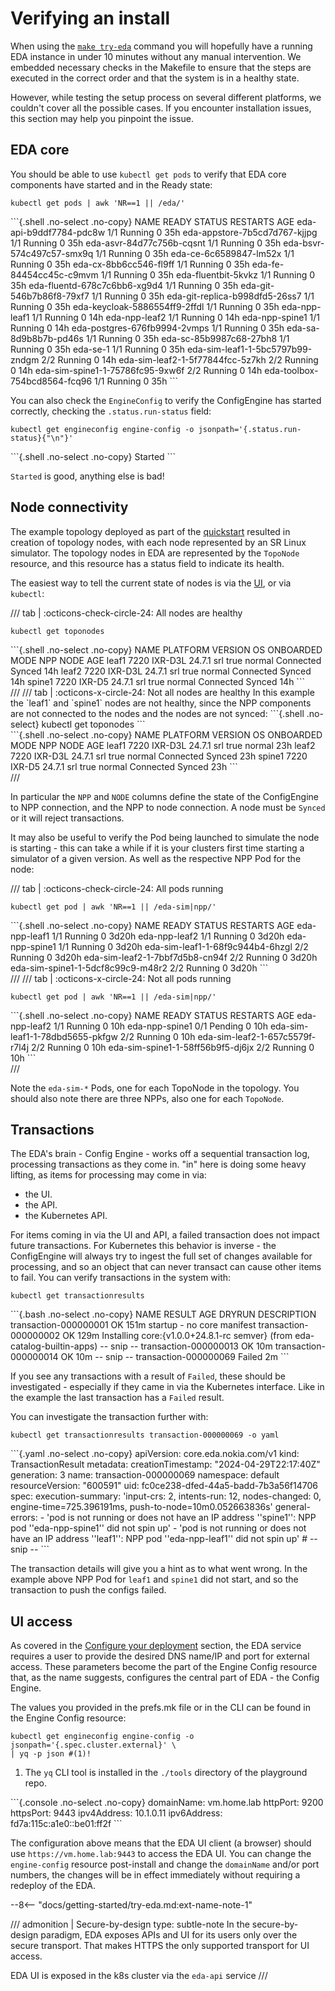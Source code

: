 # Verifying an install

When using the [`make try-eda`](try-eda.md) command you will hopefully have a running EDA instance in under 10 minutes without any manual intervention. We embedded necessary checks in the Makefile to ensure that the steps are executed in the correct order and that the system is in a healthy state.

However, while testing the setup process on several different platforms, we couldn't cover all the possible cases. If you encounter installation issues, this section may help you pinpoint the issue.

## EDA core

You should be able to use `kubectl get pods` to verify that EDA core components have started and in the Ready state:

```{.shell .no-select}
kubectl get pods | awk 'NR==1 || /eda/'
```

<div class="embed-result highlight">
```{.shell .no-select .no-copy}
NAME                              READY   STATUS    RESTARTS   AGE
eda-api-b9ddf7784-pdc8w           1/1     Running   0          35h
eda-appstore-7b5cd7d767-kjjpg     1/1     Running   0          35h
eda-asvr-84d77c756b-cqsnt         1/1     Running   0          35h
eda-bsvr-574c497c57-smx9q         1/1     Running   0          35h
eda-ce-6c6589847-lm52x            1/1     Running   0          35h
eda-cx-8bb6cc546-fl9ff            1/1     Running   0          35h
eda-fe-84454cc45c-c9mvm           1/1     Running   0          35h
eda-fluentbit-5kvkz               1/1     Running   0          35h
eda-fluentd-678c7c6bb6-xg9d4      1/1     Running   0          35h
eda-git-546b7b86f8-79xf7          1/1     Running   0          35h
eda-git-replica-b998dfd5-26ss7    1/1     Running   0          35h
eda-keycloak-5886554ff9-2ffdl     1/1     Running   0          35h
eda-npp-leaf1                     1/1     Running   0          14h
eda-npp-leaf2                     1/1     Running   0          14h
eda-npp-spine1                    1/1     Running   0          14h
eda-postgres-676fb9994-2vmps      1/1     Running   0          35h
eda-sa-8d9b8b7b-pd46s             1/1     Running   0          35h
eda-sc-85b9987c68-27bh8           1/1     Running   0          35h
eda-se-1                          1/1     Running   0          35h
eda-sim-leaf1-1-5bc5797b99-zndgm  2/2     Running   0          14h
eda-sim-leaf2-1-5f77844fcc-5z7kh  2/2     Running   0          14h
eda-sim-spine1-1-75786fc95-9xw6f  2/2     Running   0          14h
eda-toolbox-754bcd8564-fcq96      1/1     Running   0          35h
```
</div>

You can also check the `EngineConfig` to verify the ConfigEngine has started correctly, checking the `.status.run-status` field:

```{.shell .no-select}
kubectl get engineconfig engine-config -o jsonpath='{.status.run-status}{"\n"}'
```

<div class="embed-result highlight">
```{.shell .no-select .no-copy}
Started
```
</div>

`Started` is good, anything else is bad!

## Node connectivity

The example topology deployed as part of the [quickstart](virtual-network.md) resulted in creation of topology nodes, with each node represented by an SR Linux simulator. The topology nodes in EDA are represented by the `TopoNode` resource, and this resource has a status field to indicate its health.

The easiest way to tell the current state of nodes is via the [UI](try-eda.md#web-ui), or via `kubectl`:

/// tab | :octicons-check-circle-24: All nodes are healthy

```{.shell .no-select}
kubectl get toponodes
```

<div class="embed-result highlight">
```{.shell .no-select .no-copy}
NAME     PLATFORM       VERSION   OS    ONBOARDED   MODE     NPP         NODE     AGE
leaf1    7220 IXR-D3L   24.7.1    srl   true        normal   Connected   Synced   14h
leaf2    7220 IXR-D3L   24.7.1    srl   true        normal   Connected   Synced   14h
spine1   7220 IXR-D5    24.7.1    srl   true        normal   Connected   Synced   14h
```
</div>
///
/// tab | :octicons-x-circle-24: Not all nodes are healthy
In this example the `leaf1` and `spine1` nodes are not healthy, since the NPP components are not connected to the nodes and the nodes are not synced:
```{.shell .no-select}
kubectl get toponodes
```

<div class="embed-result highlight">
```{.shell .no-select .no-copy}
NAME     PLATFORM       VERSION   OS    ONBOARDED   MODE     NPP         NODE     AGE
leaf1    7220 IXR-D3L   24.7.1    srl   true        normal                        23h
leaf2    7220 IXR-D3L   24.7.1    srl   true        normal   Connected   Synced   23h
spine1   7220 IXR-D5    24.7.1    srl   true        normal   Connected   Synced   23h
```
</div>
///

In particular the `NPP` and `NODE` columns define the state of the ConfigEngine to NPP connection, and the NPP to node connection. A node must be `Synced` or it will reject transactions.

It may also be useful to verify the Pod being launched to simulate the node is starting - this can take a while if it is your clusters first time starting a simulator of a given version. As well as the respective NPP Pod for the node:

/// tab | :octicons-check-circle-24: All pods running

```{.shell .no-select}
kubectl get pod | awk 'NR==1 || /eda-sim|npp/'
```

<div class="embed-result highlight">
```{.shell .no-select .no-copy}
NAME                                READY   STATUS    RESTARTS        AGE
eda-npp-leaf1                       1/1     Running   0               3d20h
eda-npp-leaf2                       1/1     Running   0               3d20h
eda-npp-spine1                      1/1     Running   0               3d20h
eda-sim-leaf1-1-68f9c944b4-6hzgl    2/2     Running   0               3d20h
eda-sim-leaf2-1-7bbf7d5b8-cn94f     2/2     Running   0               3d20h
eda-sim-spine1-1-5dcf8c99c9-m48r2   2/2     Running   0               3d20h
```
</div>
///
/// tab | :octicons-x-circle-24: Not all pods running

```{.shell .no-select}
kubectl get pod | awk 'NR==1 || /eda-sim|npp/'
```

<div class="embed-result highlight">
```{.shell .no-select .no-copy}
NAME                                 READY   STATUS    RESTARTS      AGE
eda-npp-leaf2                        1/1     Running   0             10h
eda-npp-spine1                       0/1     Pending   0             10h
eda-sim-leaf1-1-78dbd5655-pkfgw      2/2     Running   0             10h
eda-sim-leaf2-1-657c5579f-r7l4j      2/2     Running   0             10h
eda-sim-spine1-1-58ff56b9f5-dj6jx    2/2     Running   0             10h
```
</div>
///

Note the `eda-sim-*` Pods, one for each TopoNode in the topology. You should also note there are three NPPs, also one for each `TopoNode`.

## Transactions

The EDA's brain - Config Engine - works off a sequential transaction log, processing transactions as they come in. "in" here is doing some heavy lifting, as items for processing may come in via:

* the UI.
* the API.
* the Kubernetes API.

For items coming in via the UI and API, a failed transaction does not impact future transactions. For Kubernetes this behavior is inverse - the ConfigEngine will always try to ingest the full set of changes available for processing, and so an object that can never transact can cause other items to fail. You can verify transactions in the system with:

```{.shell .no-select}
kubectl get transactionresults
```

<div class="embed-result highlight">
```{.bash .no-select .no-copy}
NAME                    RESULT   AGE    DRYRUN   DESCRIPTION
transaction-000000001   OK       151m            startup - no core manifest
transaction-000000002   OK       129m            Installing core:{v1.0.0+24.8.1-rc semver} (from eda-catalog-builtin-apps)
-- snip --
transaction-000000013   OK       10m
transaction-000000014   OK       10m
-- snip --
transaction-000000069   Failed   2m
```
</div>

If you see any transactions with a result of `Failed`, these should be investigated - especially if they came in via the Kubernetes interface. Like in the example the last transaction has a `Failed` result.

You can investigate the transaction further with:

```{.shell .no-select}
kubectl get transactionresults transaction-000000069 -o yaml
```

<div class="embed-result highlight">
```{.yaml .no-select .no-copy}
apiVersion: core.eda.nokia.com/v1
kind: TransactionResult
metadata:
  creationTimestamp: "2024-04-29T22:17:40Z"
  generation: 3
  name: transaction-000000069
  namespace: default
  resourceVersion: "600591"
  uid: fc0ce238-dfed-44a5-badd-7b3a56f14706
spec:
  execution-summary: 'input-crs: 2, intents-run: 12, nodes-changed: 0, engine-time=725.396191ms,
    push-to-node=10m0.052663836s'
  general-errors:
  - 'pod is not running or does not have an IP address ''spine1'': NPP pod ''eda-npp-spine1''
    did not spin up'
  - 'pod is not running or does not have an IP address ''leaf1'': NPP pod ''eda-npp-leaf1''
    did not spin up'
# -- snip --
```
</div>

The transaction details will give you a hint as to what went wrong. In the example above NPP Pod for `leaf1` and `spine1` did not start, and so the transaction to push the configs failed.

## UI access

As covered in the [Configure your deployment](installation-process.md#configure-your-deployment) section, the EDA service requires a user to provide the desired DNS name/IP and port for external access. These parameters become the part of the Engine Config resource that, as the name suggests, configures the central part of EDA - the Config Engine.

The values you provided in the prefs.mk file or in the CLI can be found in the Engine Config resource:

```{.shell .no-select}
kubectl get engineconfig engine-config -o jsonpath='{.spec.cluster.external}' \
| yq -p json #(1)!
```

1. The `yq` CLI tool is installed in the `./tools` directory of the playground repo.

<div class="embed-result highlight">
```{.console .no-select .no-copy}
domainName: vm.home.lab
httpPort: 9200
httpsPort: 9443
ipv4Address: 10.1.0.11
ipv6Address: fd7a:115c:a1e0::be01:ff2f
```
</div>

The configuration above means that the EDA UI client (a browser) should use `https://vm.home.lab:9443` to access the EDA UI. You can change the `engine-config` resource post-install and change the `domainName` and/or port numbers, the changes will be in effect immediately without requiring a redeploy of the EDA.

--8<-- "docs/getting-started/try-eda.md:ext-name-note-1"

/// admonition | Secure-by-design
    type: subtle-note
In the secure-by-design paradigm, EDA exposes APIs and UI for its users only over the secure transport. That makes HTTPS the only supported transport for UI access.

EDA UI is exposed in the k8s cluster via the `eda-api` service
///
